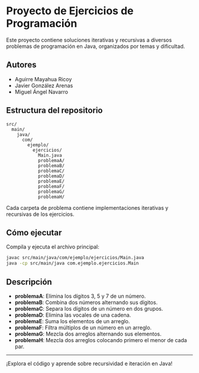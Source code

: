 # Proyecto de Ejercicios de Programación

Este proyecto contiene soluciones iterativas y recursivas a diversos problemas de programación en Java, organizados por temas y dificultad.

## Autores
- Aguirre Mayahua Ricoy
- Javier González Arenas
- Miguel Ángel Navarro

## Estructura del repositorio

```
src/
  main/
    java/
      com/
        ejemplo/
          ejercicios/
            Main.java
            problemaA/
            problemaB/
            problemaC/
            problemaD/
            problemaE/
            problemaF/
            problemaG/
            problemaH/
```

Cada carpeta de problema contiene implementaciones iterativas y recursivas de los ejercicios.

## Cómo ejecutar

Compila y ejecuta el archivo principal:

```sh
javac src/main/java/com/ejemplo/ejercicios/Main.java
java -cp src/main/java com.ejemplo.ejercicios.Main
```

## Descripción

- **problemaA**: Elimina los dígitos 3, 5 y 7 de un número.
- **problemaB**: Combina dos números alternando sus dígitos.
- **problemaC**: Separa los dígitos de un número en dos grupos.
- **problemaD**: Elimina las vocales de una cadena.
- **problemaE**: Suma los elementos de un arreglo.
- **problemaF**: Filtra múltiplos de un número en un arreglo.
- **problemaG**: Mezcla dos arreglos alternando sus elementos.
- **problemaH**: Mezcla dos arreglos colocando primero el menor de cada par.

---

¡Explora el código y aprende sobre recursividad e iteración en Java!
